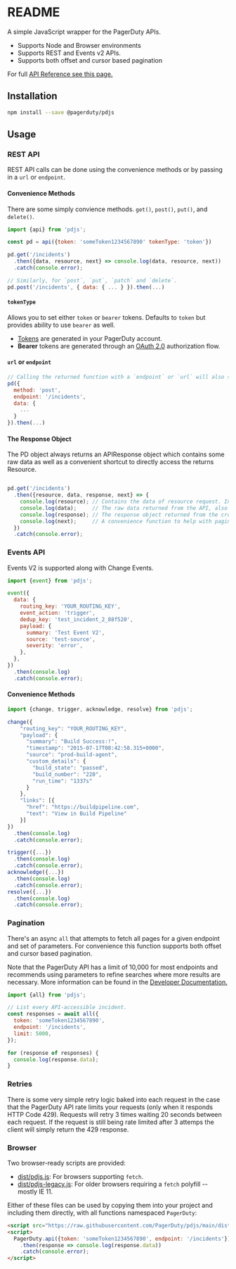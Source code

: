 # README

A simple JavaScript wrapper for the PagerDuty APIs.

 - Supports Node and Browser environments
 - Supports REST and Events v2 APIs.
 - Supports both offset and cursor based pagination

For full [API Reference see this page.](https://developer.pagerduty.com/api-reference)

## Installation

```bash
npm install --save @pagerduty/pdjs
```

## Usage

### REST API

REST API calls can be done using the convenience methods or by passing in a `url` or `endpoint`.

#### Convenience Methods

There are some simply convience methods. `get()`, `post()`, `put()`, and `delete()`.

```javascript
import {api} from 'pdjs';

const pd = api({token: 'someToken1234567890' tokenType: 'token'})

pd.get('/incidents')
  .then({data, resource, next} => console.log(data, resource, next))
  .catch(console.error);

// Similarly, for `post`, `put`, `patch` and `delete`.
pd.post('/incidents', { data: { ... } }).then(...)
```
#### `tokenType`
Allows you to set either `token` or `bearer` tokens. Defaults to `token` but provides ability to use `bearer` as well.
- [Tokens](https://developer.pagerduty.com/docs/rest-api-v2/authentication/) are generated in your PagerDuty account.
- **Bearer** tokens are generated through an [OAuth 2.0](https://developer.pagerduty.com/docs/app-integration-development/oauth-2-functionality/) authorization flow.



#### `url` or `endpoint`

```javascript
// Calling the returned function with a `endpoint` or `url` will also send it.
pd({
  method: 'post',
  endpoint: '/incidents',
  data: {
    ...
  }
}).then(...)
```

#### The Response Object

The PD object always returns an APIResponse object which contains some raw data as well as a convenient shortcut to directly access the returns Resource.

```javascript

pd.get('/incidents')
  .then({resource, data, response, next} => {
    console.log(resource); // Contains the data of resource request. In this example the 'incidents' data.
    console.log(data);     // The raw data returned from the API, also contains pagination information.
    console.log(response); // The response object returned from the cross-fetch
    console.log(next);     // A convenience function to help with pagination
  })
  .catch(console.error);

```

### Events API

Events V2 is supported along with Change Events.

```javascript
import {event} from 'pdjs';

event({
  data: {
    routing_key: 'YOUR_ROUTING_KEY',
    event_action: 'trigger',
    dedup_key: 'test_incident_2_88f520',
    payload: {
      summary: 'Test Event V2',
      source: 'test-source',
      severity: 'error',
    },
  },
})
  .then(console.log)
  .catch(console.error);
```

#### Convenience Methods

```javascript
import {change, trigger, acknowledge, resolve} from 'pdjs';

change({
    "routing_key": "YOUR_ROUTING_KEY",
    "payload": {
      "summary": "Build Success:!",
      "timestamp": "2015-07-17T08:42:58.315+0000",
      "source": "prod-build-agent",
      "custom_details": {
        "build_state": "passed",
        "build_number": "220",
        "run_time": "1337s"
      }
    },
    "links": [{
      "href": "https://buildpipeline.com",
      "text": "View in Build Pipeline"
    }]
})
  .then(console.log)
  .catch(console.error);

trigger({...})
  .then(console.log)
  .catch(console.error);
acknowledge({...})
  .then(console.log)
  .catch(console.error);
resolve({...})
  .then(console.log)
  .catch(console.error);
```

### Pagination

There's an async `all` that attempts to fetch all pages for a given endpoint and set of parameters. For convenience this function supports both offset and cursor based pagination.

Note that the PagerDuty API has a limit of 10,000 for most endpoints and recommends using parameters to refine searches where more results are necessary. More information can be found in the [Developer Documentation.](https://developer.pagerduty.com/docs/rest-api-v2/pagination/)

```javascript
import {all} from 'pdjs';

// List every API-accessible incident.
const responses = await all({
  token: 'someToken1234567890',
  endpoint: '/incidents',
  limit: 5000,
});

for (response of responses) {
  console.log(response.data);
}
```

### Retries

There is some very simple retry logic baked into each request in the case that the PagerDuty API rate limits your requests (only when it responds HTTP Code 429). Requests will retry 3 times waiting 20 seconds between each request. If the request is still being rate limited after 3 attemps the client will simply return the 429 response.

### Browser

Two browser-ready scripts are provided:

- [dist/pdjs.js](https://raw.githubusercontent.com/PagerDuty/pdjs/main/dist/pdjs.js): For browsers supporting `fetch`.
- [dist/pdjs-legacy.js](https://raw.githubusercontent.com/PagerDuty/pdjs/main/dist/pdjs-legacy.js): For older browsers requiring a `fetch` polyfill -- mostly IE 11.

Either of these files can be used by copying them into your project and including them directly, with all functions namespaced `PagerDuty`:

```html
<script src="https://raw.githubusercontent.com/PagerDuty/pdjs/main/dist/pdjs.js"></script>
<script>
  PagerDuty.api({token: 'someToken1234567890', endpoint: '/incidents'})
    .then(response => console.log(response.data))
    .catch(console.error);
</script>
```
